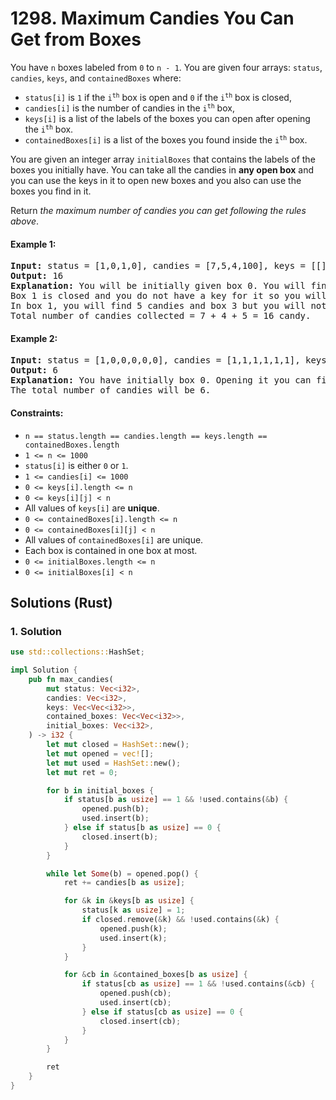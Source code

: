 # 1298. Maximum Candies You Can Get from Boxes
You have `n` boxes labeled from `0` to `n - 1`. You are given four arrays: `status`, `candies`, `keys`, and `containedBoxes` where:

* `status[i]` is `1` if the <code>i<sup>th</sup></code> box is open and `0` if the <code>i<sup>th</sup></code> box is closed,
* `candies[i]` is the number of candies in the <code>i<sup>th</sup></code> box,
* `keys[i]` is a list of the labels of the boxes you can open after opening the <code>i<sup>th</sup></code> box.
* `containedBoxes[i]` is a list of the boxes you found inside the <code>i<sup>th</sup></code> box.

You are given an integer array `initialBoxes` that contains the labels of the boxes you initially have. You can take all the candies in **any open box** and you can use the keys in it to open new boxes and you also can use the boxes you find in it.

Return *the maximum number of candies you can get following the rules above*.

#### Example 1:
<pre>
<strong>Input:</strong> status = [1,0,1,0], candies = [7,5,4,100], keys = [[],[],[1],[]], containedBoxes = [[1,2],[3],[],[]], initialBoxes = [0]
<strong>Output:</strong> 16
<strong>Explanation:</strong> You will be initially given box 0. You will find 7 candies in it and boxes 1 and 2.
Box 1 is closed and you do not have a key for it so you will open box 2. You will find 4 candies and a key to box 1 in box 2.
In box 1, you will find 5 candies and box 3 but you will not find a key to box 3 so box 3 will remain closed.
Total number of candies collected = 7 + 4 + 5 = 16 candy.
</pre>

#### Example 2:
<pre>
<strong>Input:</strong> status = [1,0,0,0,0,0], candies = [1,1,1,1,1,1], keys = [[1,2,3,4,5],[],[],[],[],[]], containedBoxes = [[1,2,3,4,5],[],[],[],[],[]], initialBoxes = [0]
<strong>Output:</strong> 6
<strong>Explanation:</strong> You have initially box 0. Opening it you can find boxes 1,2,3,4 and 5 and their keys.
The total number of candies will be 6.
</pre>

#### Constraints:
* `n == status.length == candies.length == keys.length == containedBoxes.length`
* `1 <= n <= 1000`
* `status[i]` is either `0` or `1`.
* `1 <= candies[i] <= 1000`
* `0 <= keys[i].length <= n`
* `0 <= keys[i][j] < n`
* All values of `keys[i]` are **unique**.
* `0 <= containedBoxes[i].length <= n`
* `0 <= containedBoxes[i][j] < n`
* All values of `containedBoxes[i]` are unique.
* Each box is contained in one box at most.
* `0 <= initialBoxes.length <= n`
* `0 <= initialBoxes[i] < n`

## Solutions (Rust)

### 1. Solution
```Rust
use std::collections::HashSet;

impl Solution {
    pub fn max_candies(
        mut status: Vec<i32>,
        candies: Vec<i32>,
        keys: Vec<Vec<i32>>,
        contained_boxes: Vec<Vec<i32>>,
        initial_boxes: Vec<i32>,
    ) -> i32 {
        let mut closed = HashSet::new();
        let mut opened = vec![];
        let mut used = HashSet::new();
        let mut ret = 0;

        for b in initial_boxes {
            if status[b as usize] == 1 && !used.contains(&b) {
                opened.push(b);
                used.insert(b);
            } else if status[b as usize] == 0 {
                closed.insert(b);
            }
        }

        while let Some(b) = opened.pop() {
            ret += candies[b as usize];

            for &k in &keys[b as usize] {
                status[k as usize] = 1;
                if closed.remove(&k) && !used.contains(&k) {
                    opened.push(k);
                    used.insert(k);
                }
            }

            for &cb in &contained_boxes[b as usize] {
                if status[cb as usize] == 1 && !used.contains(&cb) {
                    opened.push(cb);
                    used.insert(cb);
                } else if status[cb as usize] == 0 {
                    closed.insert(cb);
                }
            }
        }

        ret
    }
}
```
